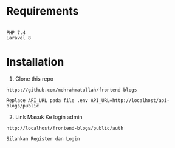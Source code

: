 # Requirements

```

PHP 7.4
Laravel 8

```

# Installation

1. Clone this repo

```
https://github.com/mohrahmatullah/frontend-blogs

Replace API_URL pada file .env API_URL=http://localhost/api-blogs/public
```

2. Link Masuk Ke login admin


```
http://localhost/frontend-blogs/public/auth

Silahkan Register dan Login
```

